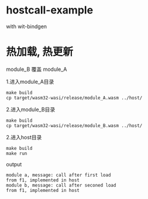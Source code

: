 # hostcall-example
with wit-bindgen

# 热加载, 热更新
module_B 覆盖 module_A

1.进入module_A目录
```
make build
cp target/wasm32-wasi/release/module_A.wasm ../host/
```
2.进入module_B目录
```
make build
cp target/wasm32-wasi/release/module_B.wasm ../host/
```


2.进入host目录
```
make build
make run
```

output
```
module a, message: call after first load
from f1, implemented in host
module b, message: call after seconed load
from f1, implemented in host
```
